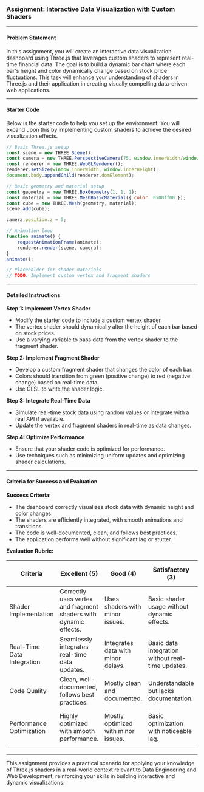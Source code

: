 ### Assignment: Interactive Data Visualization with Custom Shaders

---

#### Problem Statement

In this assignment, you will create an interactive data visualization dashboard using Three.js that leverages custom shaders to represent real-time financial data. The goal is to build a dynamic bar chart where each bar's height and color dynamically change based on stock price fluctuations. This task will enhance your understanding of shaders in Three.js and their application in creating visually compelling data-driven web applications.

---

#### Starter Code

Below is the starter code to help you set up the environment. You will expand upon this by implementing custom shaders to achieve the desired visualization effects.

```javascript
// Basic Three.js setup
const scene = new THREE.Scene();
const camera = new THREE.PerspectiveCamera(75, window.innerWidth/window.innerHeight, 0.1, 1000);
const renderer = new THREE.WebGLRenderer();
renderer.setSize(window.innerWidth, window.innerHeight);
document.body.appendChild(renderer.domElement);

// Basic geometry and material setup
const geometry = new THREE.BoxGeometry(1, 1, 1);
const material = new THREE.MeshBasicMaterial({ color: 0x00ff00 });
const cube = new THREE.Mesh(geometry, material);
scene.add(cube);

camera.position.z = 5;

// Animation loop
function animate() {
    requestAnimationFrame(animate);
    renderer.render(scene, camera);
}
animate();

// Placeholder for shader materials
// TODO: Implement custom vertex and fragment shaders
```

---

#### Detailed Instructions

**Step 1: Implement Vertex Shader**

- Modify the starter code to include a custom vertex shader.
- The vertex shader should dynamically alter the height of each bar based on stock prices.
- Use a varying variable to pass data from the vertex shader to the fragment shader.

**Step 2: Implement Fragment Shader**

- Develop a custom fragment shader that changes the color of each bar.
- Colors should transition from green (positive change) to red (negative change) based on real-time data.
- Use GLSL to write the shader logic.

**Step 3: Integrate Real-Time Data**

- Simulate real-time stock data using random values or integrate with a real API if available.
- Update the vertex and fragment shaders in real-time as data changes.

**Step 4: Optimize Performance**

- Ensure that your shader code is optimized for performance.
- Use techniques such as minimizing uniform updates and optimizing shader calculations.

---

#### Criteria for Success and Evaluation

**Success Criteria:**

- The dashboard correctly visualizes stock data with dynamic height and color changes.
- The shaders are efficiently integrated, with smooth animations and transitions.
- The code is well-documented, clean, and follows best practices.
- The application performs well without significant lag or stutter.

**Evaluation Rubric:**

| Criteria                  | Excellent (5) | Good (4) | Satisfactory (3) | Needs Improvement (2) | Unsatisfactory (1) |
|---------------------------|---------------|----------|------------------|-----------------------|--------------------|
| Shader Implementation     | Correctly uses vertex and fragment shaders with dynamic effects. | Uses shaders with minor issues. | Basic shader usage without dynamic effects. | Attempted shader usage with errors. | No shader implementation. |
| Real-Time Data Integration| Seamlessly integrates real-time data updates. | Integrates data with minor delays. | Basic data integration without real-time updates. | Attempted integration with significant issues. | No data integration. |
| Code Quality              | Clean, well-documented, follows best practices. | Mostly clean and documented. | Understandable but lacks documentation. | Poorly organized code. | Unreadable or non-functional code. |
| Performance Optimization  | Highly optimized with smooth performance. | Mostly optimized with minor issues. | Basic optimization with noticeable lag. | Poorly optimized with significant lag. | No optimization attempted. |

---

This assignment provides a practical scenario for applying your knowledge of Three.js shaders in a real-world context relevant to Data Engineering and Web Development, reinforcing your skills in building interactive and dynamic visualizations.